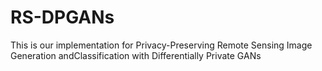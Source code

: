 # RS-DPGANs
This is our implementation for Privacy-Preserving Remote Sensing Image Generation andClassification with Differentially Private GANs
